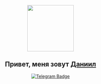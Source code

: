 <!-- ### Hi there 👋 -->

<!--
**KenpachiZ11/KenpachiZ11** is a ✨ _special_ ✨ repository because its `README.md` (this file) appears on your GitHub profile.

Here are some ideas to get you started:

- 🔭 I’m currently working on ...
- 🌱 I’m currently learning ...
- 👯 I’m looking to collaborate on ...
- 🤔 I’m looking for help with ...
- 💬 Ask me about ...
- 📫 How to reach me: ...
- 😄 Pronouns: ...
- ⚡ Fun fact: ...
-->

<!-- 
<h1 align="center">Hi there, I'm <a href="https://github.com/KenpachiZ11?tab=repositories" target="_blank">Daniil</a> 
<img src="https://github.com/blackcater/blackcater/raw/main/images/Hi.gif" height="32"/></h1>

<br>

[![codewars](https://www.codewars.com/users/KenpachiZ11/badges/large)](https://www.codewars.com/users/KenpachiZ11)
![Ant-Design](https://img.shields.io/badge/-AntDesign-%230170FE?style=for-the-badge&logo=ant-design&logoColor=white)
![MongoDB](https://img.shields.io/badge/MongoDB-%234ea94b.svg?style=for-the-badge&logo=mongodb&logoColor=white)
![Express.js](https://img.shields.io/badge/express.js-%23404d59.svg?style=for-the-badge&logo=express&logoColor=%2361DAFB)
![React](https://img.shields.io/badge/react-%2320232a.svg?style=for-the-badge&logo=react&logoColor=%2361DAFB)
![NodeJS](https://img.shields.io/badge/node.js-6DA55F?style=for-the-badge&logo=node.js&logoColor=white)
![TypeScript](https://img.shields.io/badge/typescript-%23007ACC.svg?style=for-the-badge&logo=typescript&logoColor=white) -->

<section id='header' align='center'>
    <img src="https://media.giphy.com/media/M9gbBd9nbDrOTu1Mqx/giphy.gif" height="150" align='center'/>
    <h1>Привет, меня зовут <a href="https://github.com/KenpachiZ11?tab=repositories" target="_blank">Даниил</a></h1>
</section>
<section id='сonnection' align='center'>
    <a href="https://t.me/captainkz11">
        <img src='https://img.shields.io/badge/Telegram-blue' alt="Telegram Badge">
    </a>
    <!-- <img src="https://img.shields.io/badge/Telegram-blue" height="50" align='center'/>
    <h3>Связь со мной можно осуществить по <a href="https://github.com/KenpachiZ11?tab=repositories" target="_blank"></a></h3> -->
</section>